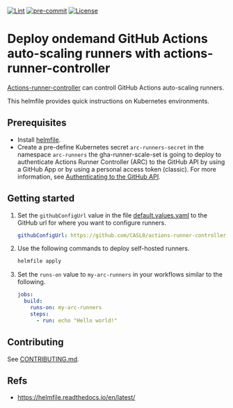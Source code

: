 [![Lint](https://github.com/CASL0/actions-runner-controller-helmfile/actions/workflows/lint.yaml/badge.svg)](https://github.com/CASL0/actions-runner-controller-helmfile/actions/workflows/lint.yaml)
[![pre-commit](https://img.shields.io/badge/pre--commit-enabled-brightgreen?logo=pre-commit&logoColor=white)](https://github.com/pre-commit/pre-commit)
[![License](https://img.shields.io/badge/license-MIT-blue)](https://opensource.org/license/mit)

# Deploy ondemand GitHub Actions auto-scaling runners with actions-runner-controller

[Actions-runner-controller](https://github.com/actions/actions-runner-controller) can controll GitHub Actions auto-scaling runners.

This helmfile provides quick instructions on Kubernetes environments.

## Prerequisites

- Install [helmfile](https://github.com/helmfile/helmfile).
- Create a pre-define Kubernetes secret `arc-runners-secret` in the namespace `arc-runners` the gha-runner-scale-set is going to deploy to authenticate Actions Runner Controller (ARC) to the GitHub API by using a GitHub App or by using a personal access token (classic). For more information, see [Authenticating to the GitHub API](https://docs.github.com/en/actions/hosting-your-own-runners/managing-self-hosted-runners-with-actions-runner-controller/authenticating-to-the-github-api).

## Getting started

1. Set the `githubConfigUrl` value in the file [default.values.yaml](./releases/gha-runner-scale-set/config/default.values.yaml) to the GitHub url for where you want to configure runners.

   ```yaml
   githubConfigUrl: https://github.com/CASL0/actions-runner-controller-helmfile
   ```

1. Use the following commands to deploy self-hosted runners.

   ```sh
   helmfile apply
   ```

1. Set the `runs-on` value to `my-arc-runners` in your workflows similar to the following.

   ```yaml
   jobs:
     build:
       runs-on: my-arc-runners
       steps:
         - run: echo "Hello world!"
   ```

## Contributing

See [CONTRIBUTING.md](CONTRIBUTING.md).

## Refs

- <https://helmfile.readthedocs.io/en/latest/>
